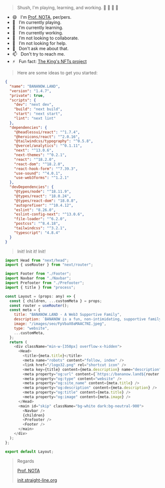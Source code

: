 > Shush, I'm playing, learning, and working. 🤫 🤫 🤫 🤫

- 😄 &nbsp; I'm [Prof. NOTA](https://deeplinks.straight-line.org/), per/pers.
- 🤙 &nbsp; I’m currently playing.
- 🌱 &nbsp; I’m currently learning.
- 🔭 &nbsp; I’m currently working.
- 👯 &nbsp; I’m not looking to collaborate.
- 🤔 &nbsp; I’m not looking for help.
- 💬 &nbsp; Don't ask me about that.
- 📫 &nbsp; Don't try to reach me.
- ⚡ &nbsp; Fun fact: [The King's NFTs project](https://iqraa.straight-line.org/the-kings-nfts/)

> Here are some ideas to get you started:

```json
{
  "name": "BANANOW.LAND",
  "version": "1.4.7",
  "private": true,
  "scripts": {
    "dev": "next dev",
    "build": "next build",
    "start": "next start",
    "lint": "next lint"
  },
  "dependencies": {
    "@headlessui/react": "^1.7.4",
    "@heroicons/react": "^2.0.16",
    "@tailwindcss/typography": "^0.5.8",
    "@vercel/analytics": "^0.1.11",
    "next": "^13.0.6",
    "next-themes": "^0.2.1",
    "react": "^18.2.0",
    "react-dom": "^18.2.0",
    "react-hook-form": "^7.39.3",
    "use-sound": "^4.0.1",
    "use-web3forms": "^1.2.1"
  },
  "devDependencies": {
    "@types/node": "^18.11.9",
    "@types/react": "18.0.24",
    "@types/react-dom": "18.0.8",
    "autoprefixer": "^10.4.12",
    "eslint": "8.26.0",
    "eslint-config-next": "^13.0.6",
    "file-loader": "^6.2.0",
    "postcss": "^8.4.18",
    "tailwindcss": "^3.2.1",
    "typescript": "4.8.4"
  }
}
```

> Init! Init it! Init!

```javascript
import Head from "next/head";
import { useRouter } from "next/router";

import Footer from "./Footer";
import Navbar from "./Navbar";
import Prefooter from "./Prefooter";
import { title } from "process";

const Layout = (props: any) => {
  const { children, ...customMeta } = props;
  const router = useRouter();
  const meta = {
    title: "BANANOW.LAND - A Web3 Supportive Family",
    description: `BANANOW is a fun, non-intimidating, supportive family, where its members can always play, learn, and work according to their resulting revenue and formed value in Web3 ecosystem.`,
    image: "/images/seo/FpVbaX0aMAAC7NI.jpeg",
    type: "website",
    ...customMeta,
  };
  return (
    <div className="min-w-[350px] overflow-x-hidden">
      <Head>
        <title>{meta.title}</title>
        <meta name="robots" content="follow, index" />
        <link href="/logo32.png" rel="shortcut icon" />
        <meta key={title} content={meta.description} name="description" />
        <meta property="og:url" content={`https://bananow.land${router.asPath}`} />
        <meta property="og:type" content="website" />
        <meta property="og:site_name" content={meta.title} />
        <meta property="og:description" content={meta.description} />
        <meta property="og:title" content={meta.title} />
        <meta property="og:image" content={meta.image} />
      </Head>
      <main id="skip" className="bg-white dark:bg-neutral-900">
        <Navbar />
        {children}
        <Prefooter />
        <Footer />
      </main>
    </div>
  );
};

export default Layout;
```

> Regards
> 
> [Prof. NOTA](https://deeplinks.straight-line.org/)
> 
> [init.straight-line.org](https://init.straight-line.org/)
> 

